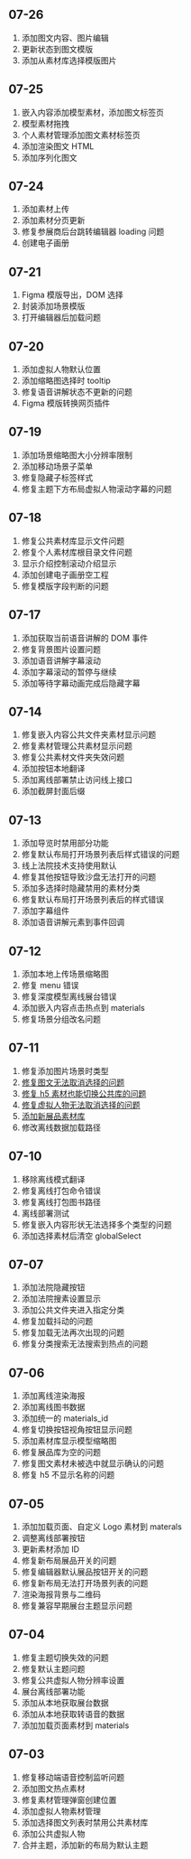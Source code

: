 ## 07-26

1. 添加图文内容、图片编辑
2. 更新状态到图文模版
3. 添加从素材库选择模版图片

## 07-25

1. 嵌入内容添加模型素材，添加图文标签页
2. 模型素材拖拽
3. 个人素材管理添加图文素材标签页
4. 添加渲染图文 HTML
5. 添加序列化图文

## 07-24

1. 添加素材上传
2. 添加素材分页更新
3. 修复参展商后台跳转编辑器 loading 问题
4. 创建电子画册

## 07-21

1. Figma 模版导出，DOM 选择
2. 封装添加场景模版
3. 打开编辑器后加载问题

## 07-20

1. 添加虚拟人物默认位置
2. 添加缩略图选择时 tooltip
3. 修复语音讲解状态不更新的问题
4. Figma 模版转换网页插件

## 07-19

1. 添加场景缩略图大小分辨率限制
2. 添加移动场景子菜单
3. 修复隐藏子标签样式
4. 修复主题下方布局虚拟人物滚动字幕的问题

## 07-18

1. 修复公共素材库显示文件问题
2. 修复个人素材库根目录文件问题
3. 显示介绍控制滚动介绍显示
4. 添加创建电子画册空工程
5. 修复模版字段判断的问题

## 07-17

1. 添加获取当前语音讲解的 DOM 事件
2. 修复背景图片设置问题
3. 添加语音讲解字幕滚动
4. 添加字幕滚动的暂停与继续
5. 添加等待字幕动画完成后隐藏字幕

## 07-14

1. 修复嵌入内容公共文件夹素材显示问题
2. 修复素材管理公共素材显示问题
3. 修复公共素材文件夹失效问题
4. 添加按钮本地翻译
5. 添加离线部署禁止访问线上接口
6. 添加截屏封面后缀

## 07-13

1. 添加导览时禁用部分功能
2. 修复默认布局打开场景列表后样式错误的问题
3. 线上法院技术支持使用默认
4. 修复其他按钮导致沙盘无法打开的问题
5. 添加多选择时隐藏禁用的素材分类
6. 修复默认布局打开场景列表后的样式错误
7. 添加字幕组件
8. 添加语音讲解元素到事件回调

## 07-12

1. 添加本地上传场景缩略图
2. 修复 menu 错误
3. 修复深度模型离线展台错误
4. 添加嵌入内容点击热点到 materials
5. 修复场景分组改名问题

## 07-11

1. 修复添加图片场景时类型 
2. [修复图文无法取消选择的问题](http://192.168.1.22/yunhuizhan/frontend/show-client/-/commit/3500dd2dc6a95b79cde1c7f0f572877129b9946a)
3. [修复 h5 素材也能切换公共库的问题](http://192.168.1.22/yunhuizhan/frontend/show-client/-/commit/dbcc324eae5bb147a92b781a036f231297324938)
4. [修复虚拟人物无法取消选择的问题](http://192.168.1.22/yunhuizhan/frontend/show-client/-/commit/33002987beada91765367bc5df8483f8d4043190)
5. [添加新展品素材库](http://192.168.1.22/yunhuizhan/frontend/show-client/-/commit/1aca1b395f64420bcd0f569d89fb5c9d4b43d0be)
6. 修改离线数据加载路径

## 07-10

1. 移除离线模式翻译
2. 修复离线打包命令错误
3. 修复离线打包图书路径
4. 离线部署测试
5. 修复嵌入内容形状无法选择多个类型的问题
6. 添加选择素材后清空 globalSelect

## 07-07

1. 添加法院隐藏按钮
2. 添加法院搜素设置显示 
3. 添加公共文件夹进入指定分类
4. 修复加载抖动的问题
5. 修复加载无法再次出现的问题
6. 修复分类搜索无法搜索到热点的问题

## 07-06

1. 添加离线渲染海报
2. 添加离线图书数据
3. 添加统一的 materials_id
4. 修复切换按钮视角按钮显示问题
5. 添加素材库显示模型缩略图
6. 修复展品库为空的问题
7. 修复图文素材未被选中就显示确认的问题
8. 修复 h5 不显示名称的问题

## 07-05
 
1. 添加加载页面、自定义 Logo 素材到 materals
2. 调整离线部署按钮
3. 更新素材添加 ID
4. 修复新布局展品开关的问题
5. 修复编辑器默认展品按钮开关的问题
6. 修复新布局无法打开场景列表的问题
7. 渲染海报背景与二维码
8. 修复兼容早期展台主题显示问题

## 07-04

1. 修复主题切换失效的问题
2. 修复默认主题问题
3. 修复公共虚拟人物分辨率设置
4. 展台离线部署功能
5. 添加从本地获取展台数据
6. 添加从本地获取转语音的数据
7. 添加加载页面素材到 materials

## 07-03

1. 修复移动端语音控制监听问题
2. 添加图文热点素材
3. 修复素材管理弹窗创建位置
4. 添加虚拟人物素材管理
5. 添加选择图文列表时禁用公共素材库
6. 添加公共虚拟人物
7. 合并主题，添加新的布局为默认主题